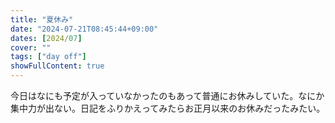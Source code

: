 ```yaml
---
title: "夏休み"
date: "2024-07-21T08:45:44+09:00"
dates: [2024/07]
cover: ""
tags: ["day off"]
showFullContent: true
---
```


今日はなにも予定が入っていなかったのもあって普通にお休みしていた。なにか集中力が出ない。日記をふりかえってみたらお正月以来のお休みだったみたい。
